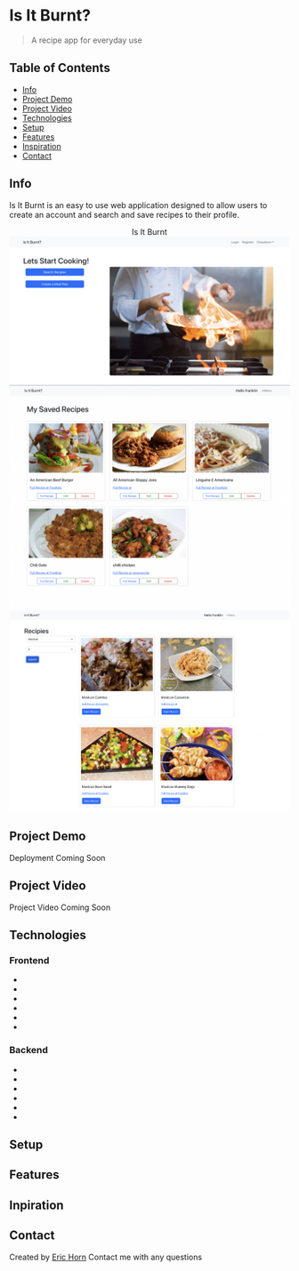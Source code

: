 # Is It Burnt?
>A recipe app for everyday use

## Table of Contents

* [Info](#info)
* [Project Demo](#project-demo)
* [Project Video](#project-video)
* [Technologies](#technologies)
* [Setup](#setup)
* [Features](#features)
* [Inspiration](#inspiration)
* [Contact](#contaact)

## Info
Is It Burnt is an easy to use web application designed to allow users to create an account and search and save recipes to their profile.

<div align='center'>Is It Burnt</div>

<div align='center'>
<img src="./home-page.png">
</kbd>
<kbd>
<img src="./my-res.png">
</kbd>

<kbd>
<img src="./search-res.png">
</kbd>

</div>

## Project Demo

Deployment Coming Soon

## Project Video

Project Video Coming Soon

## Technologies

### Frontend
*
*
*
*
*
*

### Backend
*
*
*
*
*
*

## Setup


## Features


## Inpiration


## Contact
Created by [Eric Horn](www.linkedin.com/in/eric-horn-60143454)
Contact me with any questions